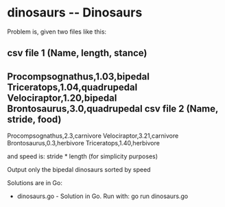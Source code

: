 # dinosaurs -- Dinosaurs

Problem is, given two files like this:

csv file 1 (Name, length, stance)
---------
Procompsognathus,1.03,bipedal
Triceratops,1.04,quadrupedal
Velociraptor,1.20,bipedal
Brontosaurus,3.0,quadrupedal
csv file 2 (Name, stride, food)
----------
Procompsognathus,2.3,carnivore
Velociraptor,3.21,carnivore
Brontosaurus,0.3,herbivore
Triceratops,1.40,herbivore

and speed is: stride * length (for simplicity purposes)

Output only the bipedal dinosaurs sorted by speed

Solutions are in Go:

- dinosaurs.go - Solution in Go. Run with: go run dinosaurs.go
